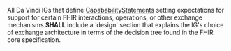 <div class="bg-success" markdown="1">

All Da Vinci IGs that define <a href="{{site.data.fhir.path}}capabilitystatement.html">CapababilityStatements</a> setting expectations for support for certain FHIR interactions, operations, or other exchange mechanisms <b>SHALL</b> include a 'design' section that explains the IG's choice of exchange architecture in terms of the decision tree found in the FHIR core specification.

</div><!-- new-content -->

